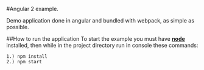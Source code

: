 #Angular 2 example.

Demo application done in angular and bundled with webpack, as simple as possible.

##How to run the application
To start the example you must have [**node**](https://nodejs.org/en/download/) installed, then while in the project directory run in console these commands:

    1.) npm install
    2.) npm start

